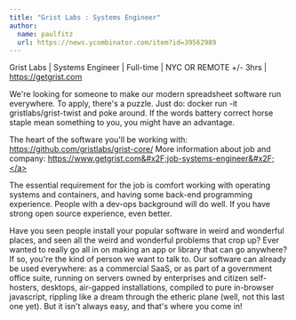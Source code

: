 ```yaml
---
title: "Grist Labs : Systems Engineer"
author:
  name: paulfitz
  url: https://news.ycombinator.com/item?id=39562989
---
```

Grist Labs | Systems Engineer | Full-time | NYC OR REMOTE +&#x2F;- 3hrs | <a href="https:&#x2F;&#x2F;getgrist.com" rel="nofollow">https:&#x2F;&#x2F;getgrist.com</a>

We&#x27;re looking for someone to make our modern spreadsheet software run everywhere. To apply, there&#x27;s a puzzle. Just do:
   docker run -it gristlabs&#x2F;grist-twist
and poke around. If the words battery correct horse staple mean something to you, you might have an advantage.

The heart of the software you&#x27;ll be working with: <a href="https:&#x2F;&#x2F;github.com&#x2F;gristlabs&#x2F;grist-core&#x2F;">https:&#x2F;&#x2F;github.com&#x2F;gristlabs&#x2F;grist-core&#x2F;</a>
More information about job and company: <a href="https:&#x2F;&#x2F;www.getgrist.com&#x2F;job-systems-engineer&#x2F;" rel="nofollow">https:&#x2F;&#x2F;www.getgrist.com&#x2F;job-systems-engineer&#x2F;</a>

The essential requirement for the job is comfort working with operating systems and containers, and having some back-end programming experience. People with a dev-ops background will do well. If you have strong open source experience, even better.

Have you seen people install your popular software in weird and wonderful places, and seen all the weird and wonderful problems that crop up? Ever wanted to really go all in on making an app or library that can go anywhere? If so, you&#x27;re the kind of person we want to talk to. Our software can already be used everywhere: as a commercial SaaS, or as part of a government office suite, running on servers owned by enterprises and citizen self-hosters, desktops, air-gapped installations, compiled to pure in-browser javascript, rippling like a dream through the etheric plane (well, not this last one yet). But it isn&#x27;t always easy, and that&#x27;s where you come in!
